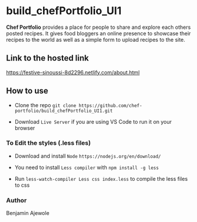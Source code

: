 
# build_chefPortfolio_UI1

  

<p><strong>Chef Portfolio</strong> provides a place for people to share and explore each others posted recipes. It gives food bloggers an online presence to showcase their recipes to the world as well as a simple form to upload recipes to the site.</p>

## Link to the hosted link
https://festive-sinoussi-8d2296.netlify.com/about.html  

## How to use

- Clone the repo `git clone https://github.com/chef-portfolio/build_chefPortfolio_UI1.git`

- Download `Live Server` if you are using VS Code to run it on your browser

  

### To Edit the styles (.less files)

- Download and install `Node`  `https://nodejs.org/en/download/ `

- You need to install `Less compiler` with `npm install -g less`

- Run `less-watch-compiler Less css index.less` to compile the less files to css



### Author
Benjamin Ajewole